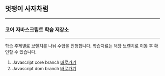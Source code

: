 ## 멋쟁이 사자차럼

---

### 코어 자바스크립트 학습 저장소

---

학습 주제별로 브렌치를 나눠 수업을 진행합니다.
학습자료는 해당 브렌치로 이동 후 확인할 수 있습니다.

1. Javascript core branch [바로가기](https://github.com/lyb9030/core_js.tree/01.core)
2. Javascript dom branch [바로가기](https://github.com/lyb9030/core_js.tree/02.dom)
